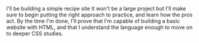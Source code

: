 I'll be building a simple recipe site
It won't be a large project but I'll make sure to begin putting the right approach to practice, and learn how the pros act. 
By the time I'm done, I'll prove that I'm capable of building a basic website with HTML, and that I understand the language enough to move on to deeper CSS studies. 